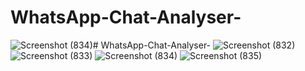 # WhatsApp-Chat-Analyser-
![Screenshot (834)](https://github.com/VaibhavSingh2004/WhatsApp-Chat-Analyser-/assets/112901539/0509d7f8-9128-47b1-93e5-10649081ed56)# WhatsApp-Chat-Analyser-
![Screenshot (832)](https://github.com/VaibhavSingh2004/WhatsApp-Chat-Analyser-/assets/112901539/930f0f40-b8f9-4beb-a340-7b9efdb61520)
![Screenshot (833)](https://github.com/VaibhavSingh2004/WhatsApp-Chat-Analyser-/assets/112901539/138bfce2-9612-4d20-887a-542bdaa9b4c8)
![Screenshot (834)](https://github.com/VaibhavSingh2004/WhatsApp-Chat-Analyser-/assets/112901539/3190b0c5-b54c-46dc-86a5-a393a9459ed0)
![Screenshot (835)](https://github.com/VaibhavSingh2004/WhatsApp-Chat-Analyser-/assets/112901539/ad43c9dc-d0e2-41e1-a137-4af88254f532)
